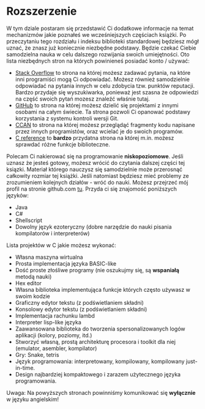 
# Rozszerzenie

W tym dziale postaram się przedstawić Ci dodatkowe informacje na temat mechanizmów jakie poznałeś we wcześniejszych częściach książki. Po przeczytaniu tego rozdziału i indeksu biblioteki standardowej będziesz mógł uznać, że znasz już koniecznie niezbędne podstawy. Będzie czekać Ciebie samodzielna nauka w celu dalszego rozwijania swoich umiejętności. Oto lista niezbędnych stron na których powinieneś posiadać konto / używać:

 * [Stack Overflow](https://stackoverflow.com/tags/c/info) to strona na której możesz zadawać pytania, na które inni programiści mogą Ci odpowiadać. Możesz również samodzielnie odpowiadać na pytania innych w celu zdobycia tzw. punktów reputacji. Bardzo przydaje się wyszukiwarka, ponieważ jest szasna że odpowiedzi na część swoich pytań mozesz znaleźć właśnie tutaj.
 * [GitHub](https://github.com) to strona na której możesz dzielić się projektami z innymi osobami na całym świecie. Ta strona pozwoli Ci opanować podstawy korzystania z systemu kontroli wersji Git.
 * [CCAN](https://ccodearchive.net/index.html) to strona na której możesz przeglądąć fragmenty kodu napisane przez innych programistów, oraz wcielać je do swoich programów.
 * [C reference](https://en.cppreference.com/w/c) to **bardzo** przydatna strona na której m.in. możesz sprawdać różne funkcje biblioteczne.

Polecam Ci nakierować się na programowanie **niskopoziomowe**. Jeśli uznasz że jesteś gotowy, możesz wrócić do czytania dalszej części tej ksiązki. Materiał którego nauczysz się samodzielnie może przerosnąć całkowity rozmiar tej książki. Jeśli natomiast będziesz mieć problemy ze zrozumieniem kolejnych działów - wróć do nauki. Możesz przejrzeć mój profil na stronie github.com [tu](https://github.com/kspalaiologos/). Przyda ci się znajomość poniższych języków:
 * Java
 * C#
 * Shellscript
 * Dowolny język ezoteryczny (dobre narzędzie do nauki pisania kompilatorów i interpreterów)

Lista projektów w C jakie możesz wykonać:
 * Własna maszyna wirtualna
 * Prosta implementacja języka BASIC-like
 * Dość proste złośliwe programy (nie oszukujmy się, są **wspaniałą** metodą nauki)
 * Hex editor
 * Własna biblioteka implementująca funkcje których często używasz w swoim kodzie
 * Graficzny edytor tekstu (z podświetlaniem składni)
 * Konsolowy edytor tekstu (z podświetlaniem składni)
 * Implementacja rachunku lambd
 * Interpreter lisp-like języka
 * Zaawansowana biblioteka do tworzenia spersonalizowanych logów aplikacji (kolory, poziomy, itd.)
 * Stworzyć własną, prostą architekturę procesora i toolkit dla niej (emulator, asembler, kompilator)
 * Gry: Snake, tetris
 * Język programowania: interpretowany, kompilowany, kompilowany just-in-time.
 * Design najbardziej kompaktowego i zarazem użytecznego języka programowania.
 
Uwaga: Na powyższych stronach powinniśmy komunikować się **wyłącznie** w języku angielskim!

